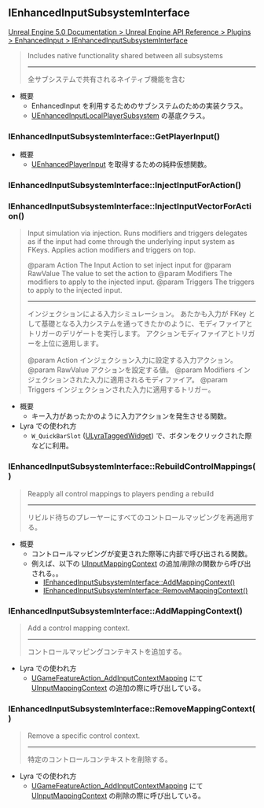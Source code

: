 ## IEnhancedInputSubsystemInterface

[Unreal Engine 5.0 Documentation > Unreal Engine API Reference > Plugins > EnhancedInput > IEnhancedInputSubsystemInterface](https://docs.unrealengine.com/5.0/en-US/API/Plugins/EnhancedInput/IEnhancedInputSubsystemInterface/)

> Includes native functionality shared between all subsystems  
> 
> ----
> 全サブシステムで共有されるネイティブ機能を含む

* 概要
	* EnhancedInput を利用するためのサブシステムのための実装クラス。
	* [UEnhancedInputLocalPlayerSubsystem] の基底クラス。

### IEnhancedInputSubsystemInterface::GetPlayerInput()

* 概要
	* [UEnhancedPlayerInput] を取得するための純粋仮想関数。

### IEnhancedInputSubsystemInterface::InjectInputForAction()
### IEnhancedInputSubsystemInterface::InjectInputVectorForAction()

> Input simulation via injection. 
> Runs modifiers and triggers delegates as if the input had come through the underlying input system as FKeys.
> Applies action modifiers and triggers on top.
> 
> @param Action			The Input Action to set inject input for
> @param RawValue		The value to set the action to
> @param Modifiers		The modifiers to apply to the injected input.
> @param Triggers		The triggers to apply to the injected input.
> 
> ----
> インジェクションによる入力シミュレーション。
> あたかも入力が FKey として基礎となる入力システムを通ってきたかのように、モディファイアとトリガーのデリゲートを実行します。
> アクションモディファイアとトリガーを上位に適用します。
> 
> @param Action			インジェクション入力に設定する入力アクション。
> @param RawValue		アクションを設定する値。
> @param Modifiers		インジェクションされた入力に適用されるモディファイア。
> @param Triggers		インジェクションされた入力に適用するトリガー。

* 概要
	* キー入力があったかのように入力アクションを発生させる関数。
* Lyra での使われ方
	* `W_QuickBarSlot` ([ULyraTaggedWidget]) で、ボタンをクリックされた際などに利用。


### IEnhancedInputSubsystemInterface::RebuildControlMappings()

> Reapply all control mappings to players pending a rebuild
> 
> ----
> リビルド待ちのプレーヤーにすべてのコントロールマッピングを再適用する。

* 概要
	* コントロールマッピングが変更された際等に内部で呼び出される関数。
	* 例えば、以下の [UInputMappingContext] の追加/削除の関数から呼び出される。。
		* [IEnhancedInputSubsystemInterface::AddMappingContext()]
		* [IEnhancedInputSubsystemInterface::RemoveMappingContext()]

### IEnhancedInputSubsystemInterface::AddMappingContext()

> Add a control mapping context.
> 
> ----
> コントロールマッピングコンテキストを追加する。

* Lyra での使われ方
	* [UGameFeatureAction_AddInputContextMapping] にて  [UInputMappingContext] の追加の際に呼び出している。

### IEnhancedInputSubsystemInterface::RemoveMappingContext()

> Remove a specific control context. 
> 
> ----
> 特定のコントロールコンテキストを削除する。

* Lyra での使われ方
	* [UGameFeatureAction_AddInputContextMapping] にて  [UInputMappingContext] の削除の際に呼び出している。


<!--- ページ内のリンク --->

<!--- 自前の画像へのリンク --->

<!--- generated --->
[UGameFeatureAction_AddInputContextMapping]: ../../Lyra/GameFeature/UGameFeatureAction_AddInputContextMapping.md#ugamefeatureaction_addinputcontextmapping
[ULyraTaggedWidget]: ../../Lyra/Widget/ULyraTaggedWidget.md#ulyrataggedwidget
[IEnhancedInputSubsystemInterface::AddMappingContext()]: ../../UE/Input/IEnhancedInputSubsystemInterface.md#ienhancedinputsubsysteminterfaceaddmappingcontext
[IEnhancedInputSubsystemInterface::RemoveMappingContext()]: ../../UE/Input/IEnhancedInputSubsystemInterface.md#ienhancedinputsubsysteminterfaceremovemappingcontext
[UEnhancedInputLocalPlayerSubsystem]: ../../UE/Input/UEnhancedInputLocalPlayerSubsystem.md#uenhancedinputlocalplayersubsystem
[UEnhancedPlayerInput]: ../../UE/Input/UEnhancedPlayerInput.md#uenhancedplayerinput
[UInputMappingContext]: ../../UE/Input/UInputMappingContext.md#uinputmappingcontext
